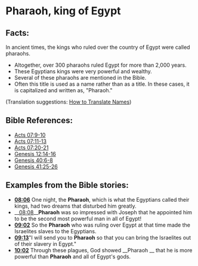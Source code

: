 # Pharaoh, king of Egypt #

## Facts: ##

In ancient times, the kings who ruled over the country of Egypt were called pharaohs.

* Altogether, over 300 pharaohs ruled Egypt for more than 2,000 years.
* These Egyptians kings were very powerful and wealthy.
* Several of these pharaohs are mentioned in the Bible.
* Often this title is used as a name rather than as a title. In these cases, it is capitalized and written as, "Pharaoh."

(Translation suggestions: [How to Translate Names](en/ta-vol1/translate/man/translate-names))



## Bible References: ##

* [Acts 07:9-10](en/tn/act/help/07/09)
* [Acts 07:11-13](en/tn/act/help/07/11)
* [Acts 07:20-21](en/tn/act/help/07/20)
* [Genesis 12:14-16](en/tn/gen/help/12/14)
* [Genesis 40:6-8](en/tn/gen/help/40/06)
* [Genesis 41:25-26](en/tn/gen/help/41/25)

## Examples from the Bible stories: ##

* __[08:06](en/tn/obs/help/08/06)__ One night, the __Pharaoh__, which is what the Egyptians called their kings, had two dreams that disturbed him greatly.
* __[08:08](en/tn/obs/help/08/08)____Pharaoh__  was so impressed with Joseph that he appointed him to be the second most powerful man in all of Egypt!
* __[09:02](en/tn/obs/help/09/02)__ So the __Pharaoh__  who was ruling over Egypt at that time made the Israelites slaves to the Egyptians.
* __[09:13](en/tn/obs/help/09/13)__"I will send you to __Pharaoh__  so that you can bring the Israelites out of their slavery in Egypt."
* __[10:02](en/tn/obs/help/10/02)__ Through these plagues, God showed __Pharaoh __  that he is more powerful than __Pharaoh__  and all of Egypt's gods.